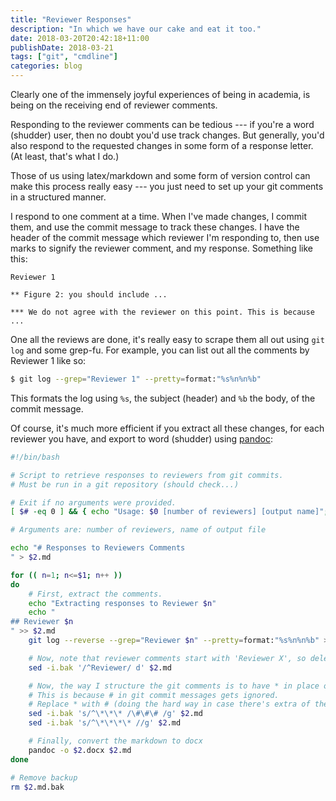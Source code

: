 ```yaml
---
title: "Reviewer Responses"
description: "In which we have our cake and eat it too."
date: 2018-03-20T20:42:18+11:00
publishDate: 2018-03-21
tags: ["git", "cmdline"]
categories: blog
---
```


Clearly one of the immensely joyful experiences of being in academia, is being on the receiving end of reviewer comments.

Responding to the reviewer comments can be tedious --- if you're a word (shudder) user, then no doubt you'd use track changes. But generally, you'd also respond to the requested changes in some form of a response letter. (At least, that's what I do.)

Those of us using latex/markdown and some form of version control can make this process really easy --- you just need to set up your git comments in a structured manner.

I respond to one comment at a time. When I've made changes, I commit them, and use the commit message to track these changes. I have the header of the commit message which reviewer I'm responding to, then use marks to signify the reviewer comment, and my response. Something like this:

```
Reviewer 1

** Figure 2: you should include ...

*** We do not agree with the reviewer on this point. This is because ...
```

One all the reviews are done, it's really easy to scrape them all out using `git log` and some grep-fu. For example, you can list out all the comments by Reviewer 1 like so:

```sh
$ git log --grep="Reviewer 1" --pretty=format:"%s%n%n%b"
```

This formats the log using `%s`, the subject (header) and `%b` the body, of the commit message.

Of course, it's much more efficient if you extract all these changes, for each reviewer you have, and export to word (shudder) using [pandoc](https://pandoc.org/):

```sh
#!/bin/bash

# Script to retrieve responses to reviewers from git commits.
# Must be run in a git repository (should check...)

# Exit if no arguments were provided.
[ $# -eq 0 ] && { echo "Usage: $0 [number of reviewers] [output name]"; exit 1; }

# Arguments are: number of reviewers, name of output file

echo "# Responses to Reviewers Comments
" > $2.md

for (( n=1; n<=$1; n++ ))
do
    # First, extract the comments.
    echo "Extracting responses to Reviewer $n"
    echo "
## Reviewer $n
" >> $2.md
    git log --reverse --grep="Reviewer $n" --pretty=format:"%s%n%n%b" >> $2.md

    # Now, note that reviewer comments start with 'Reviewer X', so delete those
    sed -i.bak '/^Reviewer/ d' $2.md

    # Now, the way I structure the git comments is to have * in place of #
    # This is because # in git commit messages gets ignored.
    # Replace * with # (doing the hard way in case there's extra of these characters floating around)
    sed -i.bak 's/^\*\*\* /\#\#\# /g' $2.md
    sed -i.bak 's/^\*\*\*\* //g' $2.md

    # Finally, convert the markdown to docx
    pandoc -o $2.docx $2.md
done

# Remove backup
rm $2.md.bak
```
